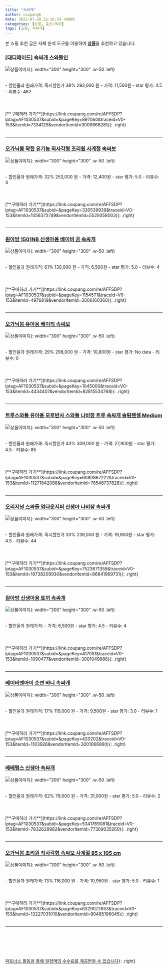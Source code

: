 ```yaml
---
title: "속싸개"
author: coupang6
date: 2023-07-28 22:16:54 +0800
categories: [쇼핑, 출산/육아]
tags: [쇼핑, 속싸개]
---
```


본 쇼핑 추천 글은 자체 분석 도구를 이용하여 [**상품**](https://link.coupang.com/a/bao1ui)을 추천하고 있습니다.

### [[대디메이드] 속싸개 스와들인](https://link.coupang.com/re/AFFSDP?lptag=AF1030537&subid=&pageKey=897060&traceid=V0-153&itemId=7334129&vendorItemId=3009868281)

![상품이미지](https://thumbnail10.coupangcdn.com/thumbnails/remote/230x230ex/image/vendor_inventory/images/2016/08/18/14/2/d217a3cd-d4d9-4925-b0f3-026f4359fb8b.jpg){: width="300" height="300" .w-50 .left}


<br>
- 할인율과 원래가격: 즉시할인가 38%  293,000   원
- 가격: 11,500원
- star 평가: 4.5
- 리뷰수: 462
<br>
<br>
<br>
<br>
[**구매하러 가기**](https://link.coupang.com/re/AFFSDP?lptag=AF1030537&subid=&pageKey=897060&traceid=V0-153&itemId=7334129&vendorItemId=3009868281){: .right}
<br>
<br>

---

### [오가닉붐 착한 유기농 직사각형 조리원 사계절 속싸보](https://link.coupang.com/re/AFFSDP?lptag=AF1030537&subid=&pageKey=330539939&traceid=V0-153&itemId=1056373749&vendorItemId=5529358003)

![상품이미지](https://thumbnail6.coupangcdn.com/thumbnails/remote/230x230ex/image/retail/images/2019/10/29/16/8/d93d36f0-9a80-48a8-ad96-9d517601329d.jpg){: width="300" height="300" .w-50 .left}


<br>
- 할인율과 원래가격: 32%  253,000   원
- 가격: 12,400원
- star 평가: 5.0
- 리뷰수: 4
<br>
<br>
<br>
<br>
[**구매하러 가기**](https://link.coupang.com/re/AFFSDP?lptag=AF1030537&subid=&pageKey=330539939&traceid=V0-153&itemId=1056373749&vendorItemId=5529358003){: .right}
<br>
<br>

---

### [원아방 1501NB 신생아용 베이비 곰 속싸개](https://link.coupang.com/re/AFFSDP?lptag=AF1030537&subid=&pageKey=1154571&traceid=V0-153&itemId=4976819&vendorItemId=3006160360)

![상품이미지](https://thumbnail10.coupangcdn.com/thumbnails/remote/230x230ex/image/product/image/vendoritem/2016/06/16/3006160360/90343cbf-8d59-4198-a973-9384e2dd6902.jpg){: width="300" height="300" .w-50 .left}


<br>
- 할인율과 원래가격: 61%  130,000   원
- 가격: 6,500원
- star 평가: 5.0
- 리뷰수: 4
<br>
<br>
<br>
<br>
[**구매하러 가기**](https://link.coupang.com/re/AFFSDP?lptag=AF1030537&subid=&pageKey=1154571&traceid=V0-153&itemId=4976819&vendorItemId=3006160360){: .right}
<br>
<br>

---

### [오가닉붐 유아용 베이직 속싸보](https://link.coupang.com/re/AFFSDP?lptag=AF1030537&subid=&pageKey=1045000&traceid=V0-153&itemId=4434407&vendorItemId=82815534768)

![상품이미지](https://thumbnail10.coupangcdn.com/thumbnails/remote/230x230ex/image/product/image/vendoritem/2015/11/10/3005387014/05dd5c5f-70ab-42b8-a397-670e162ac2bd.jpg){: width="300" height="300" .w-50 .left}


<br>
- 할인율과 원래가격: 29%  298,000   원
- 가격: 10,800원
- star 평가: No data
- 리뷰수: 0
<br>
<br>
<br>
<br>
[**구매하러 가기**](https://link.coupang.com/re/AFFSDP?lptag=AF1030537&subid=&pageKey=1045000&traceid=V0-153&itemId=4434407&vendorItemId=82815534768){: .right}
<br>
<br>

---

### [트루스와들 유아용 모로반사 스와들 나비잠 트루 속싸개 슬림텐셀 Medium](https://link.coupang.com/re/AFFSDP?lptag=AF1030537&subid=&pageKey=6080867222&traceid=V0-153&itemId=11271842088&vendorItemId=78548737828)

![상품이미지](https://thumbnail6.coupangcdn.com/thumbnails/remote/230x230ex/image/rs_quotation_api/bruewmwq/24844672a2e04a66a0ca927cf92e9c32.jpg){: width="300" height="300" .w-50 .left}


<br>
- 할인율과 원래가격: 즉시할인가 43%  309,000   원
- 가격: 27,900원
- star 평가: 4.5
- 리뷰수: 85
<br>
<br>
<br>
<br>
[**구매하러 가기**](https://link.coupang.com/re/AFFSDP?lptag=AF1030537&subid=&pageKey=6080867222&traceid=V0-153&itemId=11271842088&vendorItemId=78548737828){: .right}
<br>
<br>

---

### [오리지널 스와들 업다운지퍼 신생아 나비잠 속싸개](https://link.coupang.com/re/AFFSDP?lptag=AF1030537&subid=&pageKey=7523671359&traceid=V0-153&itemId=19738209930&vendorItemId=86841969731)

![상품이미지](https://thumbnail10.coupangcdn.com/thumbnails/remote/230x230ex/image/vendor_inventory/b26d/6a9aadad069d7a43493e1bfb3a21904e72a6acebcb5c903ef1d5fdefb0ca.jpg){: width="300" height="300" .w-50 .left}


<br>
- 할인율과 원래가격: 즉시할인가 33%  239,000   원
- 가격: 19,900원
- star 평가: 4.5
- 리뷰수: 44
<br>
<br>
<br>
<br>
[**구매하러 가기**](https://link.coupang.com/re/AFFSDP?lptag=AF1030537&subid=&pageKey=7523671359&traceid=V0-153&itemId=19738209930&vendorItemId=86841969731){: .right}
<br>
<br>

---

### [원아방 신생아용 토끼 속싸개](https://link.coupang.com/re/AFFSDP?lptag=AF1030537&subid=&pageKey=417051&traceid=V0-153&itemId=1090477&vendorItemId=3001049986)

![상품이미지](https://thumbnail9.coupangcdn.com/thumbnails/remote/230x230ex/image/product/image/vendoritem/2016/03/30/3001049986/76b0676e-1dba-414c-ae36-bc2637cbf67c.jpg){: width="300" height="300" .w-50 .left}


<br>
- 할인율과 원래가격: 
- 가격: 6,500원
- star 평가: 4.5
- 리뷰수: 4
<br>
<br>
<br>
<br>
[**구매하러 가기**](https://link.coupang.com/re/AFFSDP?lptag=AF1030537&subid=&pageKey=417051&traceid=V0-153&itemId=1090477&vendorItemId=3001049986){: .right}
<br>
<br>

---

### [베이비앤아이 순면 바니 속싸개](https://link.coupang.com/re/AFFSDP?lptag=AF1030537&subid=&pageKey=420202&traceid=V0-153&itemId=1103926&vendorItemId=3001066890)

![상품이미지](https://thumbnail6.coupangcdn.com/thumbnails/remote/230x230ex/image/retail/images/2679017161654-bd5ba8e8-30df-46f7-8d97-01f047c0d77e.jpg){: width="300" height="300" .w-50 .left}


<br>
- 할인율과 원래가격: 17%  119,000   원
- 가격: 9,500원
- star 평가: 3.0
- 리뷰수: 1
<br>
<br>
<br>
<br>
[**구매하러 가기**](https://link.coupang.com/re/AFFSDP?lptag=AF1030537&subid=&pageKey=420202&traceid=V0-153&itemId=1103926&vendorItemId=3001066890){: .right}
<br>
<br>

---

### [베베펄스 신생아 속싸개](https://link.coupang.com/re/AFFSDP?lptag=AF1030537&subid=&pageKey=5341769081&traceid=V0-153&itemId=7832629982&vendorItemId=77369035260)

![상품이미지](https://thumbnail8.coupangcdn.com/thumbnails/remote/230x230ex/image/vendor_inventory/326a/f8127008b2de036a0060f74b9b2f36b63aff0958618f31193196447dacf6.jpg){: width="300" height="300" .w-50 .left}


<br>
- 할인율과 원래가격: 62%  79,000   원
- 가격: 31,000원
- star 평가: 5.0
- 리뷰수: 2
<br>
<br>
<br>
<br>
[**구매하러 가기**](https://link.coupang.com/re/AFFSDP?lptag=AF1030537&subid=&pageKey=5341769081&traceid=V0-153&itemId=7832629982&vendorItemId=77369035260){: .right}
<br>
<br>

---

### [오가닉붐 조리원 직사각형 속싸보 사계절 85 x 105 cm](https://link.coupang.com/re/AFFSDP?lptag=AF1030537&subid=&pageKey=6329072653&traceid=V0-153&itemId=13227031010&vendorItemId=80485196045)

![상품이미지](https://thumbnail10.coupangcdn.com/thumbnails/remote/230x230ex/image/rs_quotation_api/0eg4g7ou/ec4a9d28c28b44e0946cd44c7a605b22.jpg){: width="300" height="300" .w-50 .left}


<br>
- 할인율과 원래가격: 13%  116,000   원
- 가격: 10,950원
- star 평가: 5.0
- 리뷰수: 1
<br>
<br>
<br>
<br>
[**구매하러 가기**](https://link.coupang.com/re/AFFSDP?lptag=AF1030537&subid=&pageKey=6329072653&traceid=V0-153&itemId=13227031010&vendorItemId=80485196045){: .right}
<br>
<br>

---
<br><br><br><br><br> [파트너스 활동을 통해 일정액의 수수료를 제공받을 수 있습니다](https://link.coupang.com/a/bao1ui){: .right}